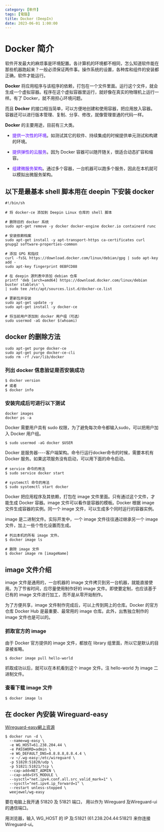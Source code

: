```yaml
---
category: [軟件]
tags: [電腦]
title: Docker (DeepIn)
date: 2023-06-01 1:00:00
---
```


<style>
  table {
    width: 100%
    }
  td {
    vertical-align: center;
    text-align: center;
  }
  table.inputT{
    margin: 10px;
    width: auto;
    margin-left: auto;
    margin-right: auto;
    border: none;
  }
  input{
    text-align: center;
    padding: 0px 10px;
  }
  iframe{
    width: 100%;
    display: block;
    border-style:none;
    overflow:hidden;
  }
</style>

# Docker 简介

软件开发最大的麻烦事是环境配置。各计算机的环境都不相同，怎么知道软件能在那些机器跑起来？一般必须保证两件事。操作系统的设置，各种库和组件的安装都正确，软件才能运行。

**Docker** 将应用程序与该程序的依赖，打包在一个文件里面。运行这个文件，就会生成一个虚拟容器。程序在这个虚拟容器里运行，就好像在真实的物理机上运行一样。有了 Docker，就不用担心环境问题。

而且 **Docker** 的接口相当简单，可以方便地创建和使用容器，把应用放入容器。容器还可以进行版本管理、复制、分享、修改，就像管理普通的代码一样。

**Docker** 的主要用途，目前有三大类。

 - <font color="#5800FF">提供一次性的环境</font>。如测试其它的软件、持续集成的时候提供单元测试和构建的环境。

 - <font color="#5800FF">提供弹性的云服务</font>。因为 Docker 容器可以随开随关，很适合动态扩容和缩容。

 - <font color="#5800FF">组建微服务架构</font>。通过多个容器，一台机器可以跑多个服务，因此在本机就可以模拟出微服务架构。


## 以下是最基本 shell 脚本用在 deepin 下安装 docker


```
#!/bin/sh

# 将 docker-ce 添加到 Deepin Linux 仓库的 shell 脚本

# 删除旧的 docker 系统
sudo apt-get remove -y docker docker-engine docker.io containerd runc

# 安装依赖档案
sudo apt-get install -y apt-transport-https ca-certificates curl gnupg2 software-properties-common
    
# 添加 GPG 和指纹
curl -fsSL https://download.docker.com/linux/debian/gpg | sudo apt-key add -
sudo apt-key fingerprint 0EBFCD88

# 在 deepin 源列表中添加 debian 仓库
printf 'deb [arch=amd64] https://download.docker.com/linux/debian buster stable\n' \
| sudo tee /etc/apt/sources.list.d/docker-ce.list

# 更新包并安装
sudo apt-get update -y
sudo apt-get install -y docker-ce

# 将当前用户添加到 docker 用户组（可选）
sudo usermod -aG docker $(whoami)
```

## docker 的删除方法

```
sudo apt-get purge docker-ce
sudo apt-get purge docker-ce-cli
sudo rm -rf /var/lib/docker
```

### 列出 docker 信息验证是否安装成功

```
$ docker version
# 或者
$ docker info
```

### 安装完成后可进行以下测试

```
docker images
docker ps -a
```

Docker 需要用户具有 sudo 权限，为了避免每次命令都输入sudo，可以把用户加入 Docker 用户组。

```
$ sudo usermod -aG docker $USER
```

Docker 是服务器----客户端架构。命令行运行docker命令的时候，需要本机有 Docker 服务。如果这项服务没有启动，可以用下面的命令启动。

```
# service 命令的用法
$ sudo service docker start

# systemctl 命令的用法
$ sudo systemctl start docker
```

Docker 把应用程序及其依赖，打包在 image 文件里面。只有通过这个文件，才能生成 Docker 容器。image 文件可以看作是容器的模板。Docker 根据 image 文件生成容器的实例。同一个 image 文件，可以生成多个同时运行的容器实例。

image 是二进制文件。实际开发中，一个 image 文件往往通过继承另一个 image 文件，加上一些个性化设置而生成。

```
# 列出本机的所有 image 文件。
$ docker image ls

# 删除 image 文件
$ docker image rm [imageName]
```

## image 文件介绍

image 文件是通用的，一台机器的 image 文件拷贝到另一台机器，就能直接使用。为了节省时间，应尽量使用制作好的 image 文件。即使要定制，也应该基于已有的 image 文件进行加工，而不是从零开始制作。

为了方便共享，image 文件制作完成后，可以上传到网上的仓库。Docker 的官方仓库 Docker Hub 是最重要、最常用的 image 仓库。此外，出售独立制作的 image 文件也是可以的。

### 抓取官方的 image

由于 Docker 官方提供的 image 文件，都放在 library 组里面，所以它是默认的目录被省略。

```
$ docker image pull hello-world
```

抓取成功以后，就可以在本机看到这个 image 文件。注 hello-world 为 image 二进制文件。

### 查看下载 image 文件

```
$ docker image ls
```


## 在 docker 內安装 Wireguard-easy


[Wireguard-easy網上资源](https://hub.docker.com/r/weejewel/wg-easy)

```
$ docker run -d \
  --name=wg-easy \
  -e WG_HOST=61.238.204.44 \
  -e PASSWORD=admin \
  -e WG_DEFAULT_DNS=8.8.8.8,8.8.4.4 \
  -v ~/.wg-easy:/etc/wireguard \
  -p 51820:51820/udp \
  -p 51821:51821/tcp \
  --cap-add=NET_ADMIN \
  --cap-add=SYS_MODULE \
  --sysctl="net.ipv4.conf.all.src_valid_mark=1" \
  --sysctl="net.ipv4.ip_forward=1" \
  --restart unless-stopped \
  weejewel/wg-easy
```

要在电脑上我开通 51820 及 51821 端口， 用以作为 Wireguard 及Wireguard-ui 的通信端口。

用浏览器，输入 WG_HOST 的 IP 及:51821 (61.238.204.44:51821) 来你连接 Wireguard-ui。